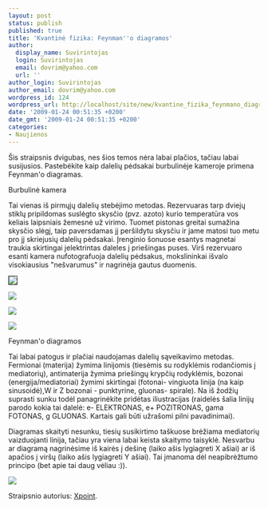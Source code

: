 ```yaml
---
layout: post
status: publish
published: true
title: 'Kvantinė fizika: Feynman''o diagramos'
author:
  display_name: Suvirintojas
  login: Suvirintojas
  email: dovrim@yahoo.com
  url: ''
author_login: Suvirintojas
author_email: dovrim@yahoo.com
wordpress_id: 124
wordpress_url: http://localhost/site/new/kvantine_fizika_feynmano_diagramos/
date: '2009-01-24 00:51:35 +0200'
date_gmt: '2009-01-24 00:51:35 +0200'
categories:
- Naujienos
---
```

<p>Šis straipsnis dvigubas, nes šios temos nėra labai plačios, tačiau labai susijusios. Pastebėkite kaip dalelių pėdsakai burbulinėje kameroje primena Feynman'o diagramas.</p>
<p>Burbulinė kamera</p>
<p>Tai vienas iš pirmųjų dalelių stebėjimo metodas. Rezervuaras tarp dviejų stiklų pripildomas suslėgto skysčio (pvz. azoto) kurio temperatūra vos keliais laipsniais žemesnė už virimo. Tuomet pistonas greitai sumažina skysčio slėgį, taip paversdamas jį peršildytu skysčiu ir jame matosi tuo metu pro jį skriejusių dalelių pėdsakai. Įrenginio šonuose esantys magnetai traukia skirtingai įelektrintas daleles į priešingas puses. Virš rezervuaro esanti kamera nufotografuoja dalelių pėdsakus, mokslininkai išvalo visokiausius "nešvarumus" ir nagrinėja gautus duomenis.  </p>
<div class="imgright"><img src="http://img79.imageshack.us/img79/38/451pxbubblechambersvghf6.png" border="1" /></div>
<p><img src="http://img79.imageshack.us/img79/4899/bigeuropeanbubblechambebp1.jpg" /></p>
<p><img src="http://academic.evergreen.edu/curricular/matterandmotion/bubble-chamber2.jpeg" /></p>
<p><img src="http://img79.imageshack.us/img79/8978/000329medij4.jpg" /></p>
<p>Feynman'o diagramos</p>
<p>	Tai labai patogus ir plačiai naudojamas dalelių sąveikavimo metodas. Fermionai (materija) žymima linijomis (tiesėmis su rodyklėmis rodančiomis į mediatorių), antimaterija žymima priešingų krypčių rodyklėmis, bozonai (energija/mediatoriai) žymimi skirtingai (fotonai- vingiuota linija (na kaip sinusoidė),W ir Z bozonai - punktyrine, gluonas- spirale). Na iš žodžių suprasti sunku todėl panagrinėkite pridėtas iliustracijas (raidelės šalia linijų parodo kokia tai dalelė: e- ELEKTRONAS, e+ POZITRONAS, gama FOTONAS, g GLUONAS. Kartais gali būti užrašomi pilni pavadinimai).</p>
<p>Diagramas skaityti nesunku, tiesių susikirtimo taškuose brėžiama mediatorių vaizduojanti linija, tačiau yra viena labai keista skaitymo taisyklė. Nesvarbu ar diagramą nagrinėsime iš kairės į dešinę (laiko ašis lygiagreti X ašiai) ar iš apačios į viršų (laiko ašis lygiagreti Y ašiai). Tai įmanoma dėl neapibrėžtumo principo (bet apie tai daug vėliau :)).   </p>
<p><img src="http://hep.phys.sfu.ca/d0/zyliu.page/hp_cn/hbase/particles/imgpar/feynm5.gif" /></p>
<p>Straipsnio autorius: <a class="ns" href="http://www.technews.lt/user/112">Xpoint</a>.</p>
